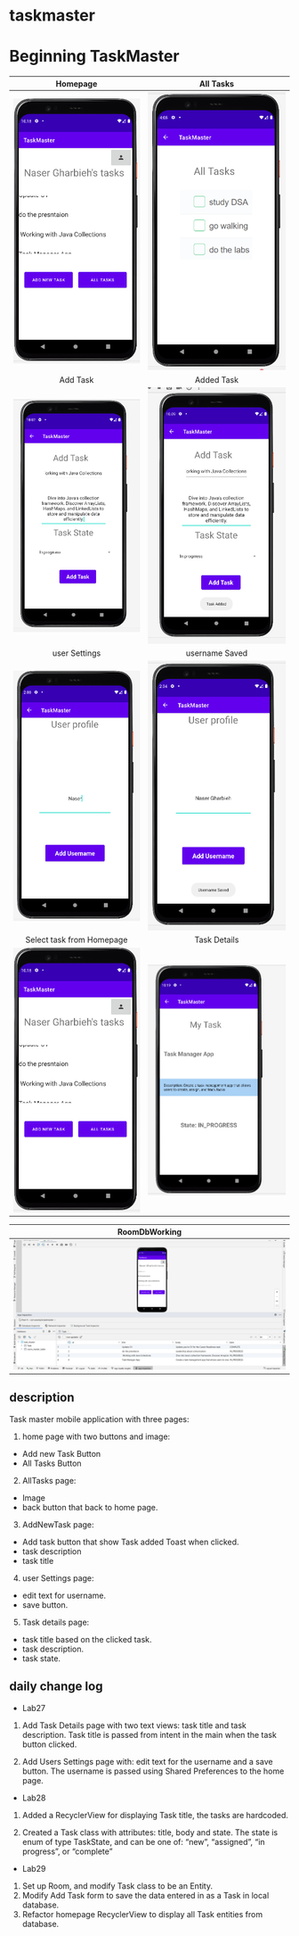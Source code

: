 # taskmaster
# Beginning TaskMaster

| Homepage | All Tasks |
|:---:|:---:|
| ![homepage](./screenshots/homelab29.png) | ![alltasks](./screenshots/AllTasks.png) |
| Add Task | Added Task |
| ![addtask](./screenshots/AddTask.png) | ![addedtask](./screenshots/TaskAdded.png) |
| user Settings | username Saved |
| ![user Settings](./screenshots/userSettings.png) | ![userName Saved](./screenshots/userNameSaved.png) |
| Select task from Homepage | Task Details |
| ![Task Selected](./screenshots/homelab29.png) | ![Task Details](./screenshots/TaskDetailslab29.png) |

| RoomDbWorking |
|:---:| 
| ![Task Selected](./screenshots/RoomDbWorking.png) |

## description
Task master mobile application with three pages:
1. home page with two buttons and image:
  - Add new Task Button
  - All Tasks Button
2. AllTasks page:
 - Image
 - back button that back to home page.

3. AddNewTask page:
  - Add task button that show Task added Toast when clicked.
  - task description
  - task title

4. user Settings page:
  - edit text for username.
  - save button.

5. Task details page:
  - task title based on the clicked task.
  - task description.
  - task state.

## daily change log
- Lab27
 1. Add Task Details page with two text views: task title and task description. Task title is passed from intent in the main when the task button clicked.

 2. Add Users Settings page with: edit text for the username and a save button. The username is passed using Shared Preferences to the home page.

- Lab28
1. Added a RecyclerView for displaying Task title, the tasks are hardcoded.

2. Created a Task class with attributes: title, body and state. The state is enum of type TaskState, and can be one of: “new”, “assigned”, “in progress”, or “complete”

- Lab29
1. Set up Room, and modify Task class to be an Entity.
2. Modify Add Task form to save the data entered in as a Task in local database.
3. Refactor homepage RecyclerView to display all Task entities from database.